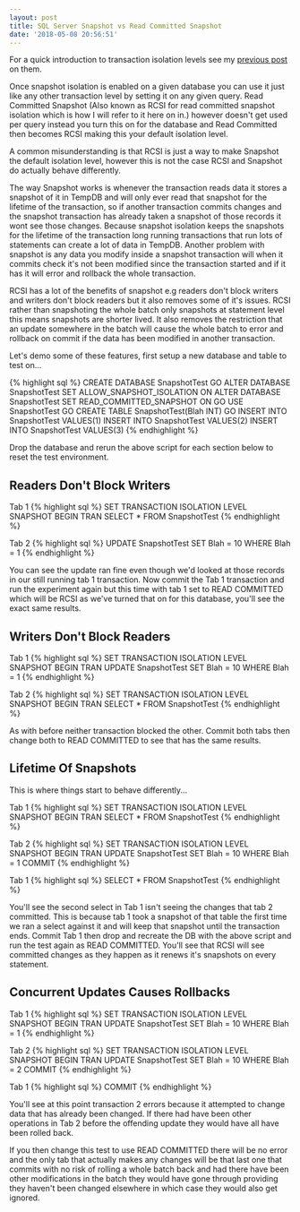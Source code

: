 ```yaml
---
layout: post
title: SQL Server Snapshot vs Read Committed Snapshot
date: '2018-05-08 20:56:51'
---
```

For a quick introduction to transaction isolation levels see my [previous post](https://gavindraper.com/2012/02/18/sql-server-isolation-levels-by-example/) on them.

Once snapshot isolation is enabled on a given database you can use it just like any other transaction level by setting it on any given query. Read Committed Snapshot (Also known as RCSI for read committed snapshot isolation which is how I will refer to it here on in.) however doesn't get used per query instead you turn this on for the database and Read Committed then becomes RCSI making this your default isolation level.

A common misunderstanding is that RCSI is just a way to make Snapshot the default isolation level, however this is not the case RCSI and Snapshot do actually behave differently.

The way Snapshot works is whenever the transaction reads data it stores a snapshot of it in TempDB and will only ever read that snapshot for the lifetime of the transaction, so if another transaction commits changes and the snapshot transaction has already taken a snapshot of those records it wont see those changes. Because snapshot isolation keeps the snapshots for the lifetime of the transaction long running transactions that run lots of statements can create a lot of data in TempDB. Another problem with snapshot is any data you modify inside a snapshot transaction will when it commits check it's not been modified since the transaction started and if it has it will error and rollback the whole transaction.

RCSI has a lot of the benefits of snapshot e.g readers don't block writers and writers don't block readers but it also removes some of it's issues. RCSI rather than snapshoting the whole batch only snapshots at statement level this means snapshots are shorter lived. It also removes the restriction that an update somewhere in the batch will cause the whole batch to error and rollback on commit if the data has been modified in another transaction.

Let's demo some of these features, first setup a new database and table to test on...

{% highlight sql %}
CREATE DATABASE SnapshotTest
GO
ALTER DATABASE SnapshotTest SET ALLOW_SNAPSHOT_ISOLATION ON
ALTER DATABASE SnapshotTest SET READ_COMMITTED_SNAPSHOT ON
GO
USE SnapshotTest
GO
CREATE TABLE SnapshotTest(Blah INT)
GO
INSERT INTO SnapshotTest VALUES(1)
INSERT INTO SnapshotTest VALUES(2)
INSERT INTO SnapshotTest VALUES(3)
{% endhighlight %}

Drop the database and rerun the above script for each section below to reset the test environment.

## Readers Don't Block Writers ##

Tab 1
{% highlight sql %}
SET TRANSACTION ISOLATION LEVEL SNAPSHOT
BEGIN TRAN
   SELECT * FROM SnapshotTest
{% endhighlight %}

Tab 2
{% highlight sql %}
UPDATE SnapshotTest SET Blah = 10 WHERE Blah = 1
{% endhighlight %}

You can see the update ran fine even though we'd looked at those records in our still running tab 1 transaction. Now commit the Tab 1 transaction and run the experiment again but this time with tab 1 set to READ COMMITTED which will be RCSI as we've turned that on for this database, you'll see the exact same results.

## Writers Don't Block Readers ##

Tab 1
{% highlight sql %}
SET TRANSACTION ISOLATION LEVEL SNAPSHOT
BEGIN TRAN
   UPDATE SnapshotTest SET Blah = 10 WHERE Blah = 1
{% endhighlight %}

Tab 2
{% highlight sql %}
SET TRANSACTION ISOLATION LEVEL SNAPSHOT
BEGIN TRAN
   SELECT * FROM SnapshotTest
{% endhighlight %}

As with before neither transaction blocked the other. Commit both tabs then change both to READ COMMITTED to see that has the same results.

## Lifetime Of Snapshots ##
This is where things start to behave differently...

Tab 1
{% highlight sql %}
SET TRANSACTION ISOLATION LEVEL SNAPSHOT
BEGIN TRAN
   SELECT * FROM SnapshotTest
{% endhighlight %}

Tab 2
{% highlight sql %}
SET TRANSACTION ISOLATION LEVEL SNAPSHOT
BEGIN TRAN
   UPDATE SnapshotTest SET Blah = 10 WHERE Blah = 1
COMMIT
{% endhighlight %}

Tab 1
{% highlight sql %}
   SELECT * FROM SnapshotTest
{% endhighlight %}

You'll see the second select in Tab 1 isn't seeing the changes that tab 2 committed. This is because tab 1 took a snapshot of that table the first time we ran a select against it and will keep that snapshot until the transaction ends. Commit Tab 1 then drop and recreate the DB with the above script and run the test again as READ COMMITTED. You'll see that RCSI will see committed changes as they happen as it renews it's snapshots on every statement.

## Concurrent Updates Causes Rollbacks ##

Tab 1
{% highlight sql %}
SET TRANSACTION ISOLATION LEVEL SNAPSHOT
BEGIN TRAN
   UPDATE SnapshotTest SET Blah = 10 WHERE Blah = 1
{% endhighlight %}

Tab 2
{% highlight sql %}
SET TRANSACTION ISOLATION LEVEL SNAPSHOT
BEGIN TRAN
   UPDATE SnapshotTest SET Blah = 10 WHERE Blah = 2
COMMIT
{% endhighlight %}

Tab 1
{% highlight sql %}
COMMIT
{% endhighlight %}

You'll see at this point transaction 2 errors because it attempted to change data that has already been changed. If there had have been other operations in Tab 2 before the offending update they would have all have been rolled back.

If you then change this test to use READ COMMITTED there will be no error and the only tab that actually makes any changes will be that last one that commits with no risk of rolling a whole batch back and had there have been other modifications in the batch they would have gone through providing they haven't been changed elsewhere in which case they would also get ignored.